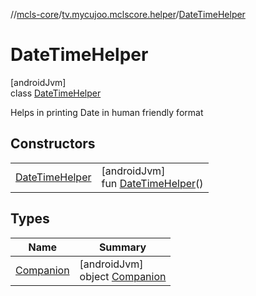 //[mcls-core](../../../index.md)/[tv.mycujoo.mclscore.helper](../index.md)/[DateTimeHelper](index.md)

# DateTimeHelper

[androidJvm]\
class [DateTimeHelper](index.md)

Helps in printing Date in human friendly format

## Constructors

| | |
|---|---|
| [DateTimeHelper](-date-time-helper.md) | [androidJvm]<br>fun [DateTimeHelper](-date-time-helper.md)() |

## Types

| Name | Summary |
|---|---|
| [Companion](-companion/index.md) | [androidJvm]<br>object [Companion](-companion/index.md) |
